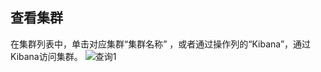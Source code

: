 ## 查看集群
在集群列表中，单击对应集群“集群名称” ，或者通过操作列的“Kibana”，通过Kibana访问集群。
![查询1](https://github.com/jdcloudcom/cn/blob/Elasticsearch/image/Internet-Middleware/JCS%20for%20Elasticsearch/333.png)
